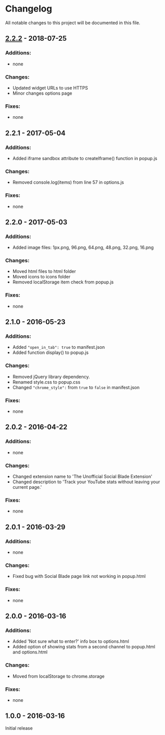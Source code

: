 # Changelog
All notable changes to this project will be documented in this file.

## [2.2.2](https://github.com/VerifiedJoseph/the-unofficial-social-blade-extension/releases/tag/v2.2.2) - 2018-07-25
### Additions:
* none

### Changes:
* Updated widget URLs to use HTTPS
* Minor changes options page

### Fixes:
* none

## 2.2.1 - 2017-05-04
### Additions:
* Added iframe sandbox attribute to createIframe() function in popup.js

### Changes:
* Removed console.log(items) from line 57 in options.js

### Fixes:
* none

## 2.2.0 - 2017-05-03
### Additions:
* Added image files: 1px.png, 96.png, 64.png, 48.png, 32.png, 16.png

### Changes:
* Moved html files to html folder
* Moved icons to icons folder
* Removed localStorage item check from popup.js

### Fixes:
* none

## 2.1.0 - 2016-05-23
### Additions:
* Added `"open_in_tab": true` to manifest.json
* Added function display() to popup.js

### Changes:
* Removed jQuery library dependency.
* Renamed style.css to popup.css
* Changed `"chrome_style":` from `true` to `false` in manifest.json

### Fixes:
* none

## 2.0.2 - 2016-04-22
### Additions:
* none

### Changes:
* Changed extension name to 'The Unofficial Social Blade Extension'
* Changed description to 'Track your YouTube stats without leaving your current page.'

### Fixes:
* none

## 2.0.1 - 2016-03-29
### Additions:
* none

### Changes:
* Fixed bug with Social Blade page link not working in popup.html

### Fixes:
* none

## 2.0.0 - 2016-03-16
### Additions:
* Added 'Not sure what to enter?' info box to options.html
* Added option of showing stats from a second channel to popup.html and options.html

### Changes:
* Moved from localStorage to chrome.storage

### Fixes:
* none

## 1.0.0 - 2016-03-16
Initial release
